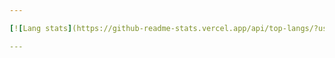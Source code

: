 ```yaml
---

[![Lang stats](https://github-readme-stats.vercel.app/api/top-langs/?username=chezeng&layout=donut)] ![WakaTime stats](https://github-readme-stats.vercel.app/api/wakatime?username=chezeng)

---
```

